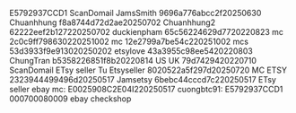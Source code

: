 E5792937CCD1
ScanDomail
JamsSmith 9696a776abcc2f20250630
Chuanhhung f8a8744d72d2ae20250702
Chuanhhung2 62222eef2b127220250702
duckienpham 65c56224629d7720220823
mc 2c0c9ff798630220251002
mc 12e2799a7be54c220251002
mcs 53d3933f9e913020250202
etsylove 43a3955c98ee5420220803
ChungTran b5358226851f8b20220814
US UK 79d7429420220710
ScanDomail
ETsy seller
Tu Etsyseller 8020522a5f297d20250720
MC ETSY 2323944499496d20250517
Jamsetsy 6bebc44cccd7c220250517
ETsy seller
ebay
mc: E0025908C2E04I220250517
cuongbtc91: E5792937CCD1 000700080009
ebay
checkshop



